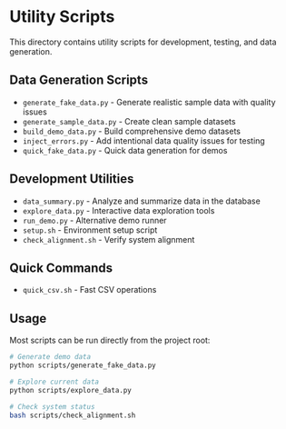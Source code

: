 # Utility Scripts

This directory contains utility scripts for development, testing, and data generation.

## Data Generation Scripts

- `generate_fake_data.py` - Generate realistic sample data with quality issues
- `generate_sample_data.py` - Create clean sample datasets
- `build_demo_data.py` - Build comprehensive demo datasets
- `inject_errors.py` - Add intentional data quality issues for testing
- `quick_fake_data.py` - Quick data generation for demos

## Development Utilities

- `data_summary.py` - Analyze and summarize data in the database
- `explore_data.py` - Interactive data exploration tools
- `run_demo.py` - Alternative demo runner
- `setup.sh` - Environment setup script
- `check_alignment.sh` - Verify system alignment

## Quick Commands

- `quick_csv.sh` - Fast CSV operations

## Usage

Most scripts can be run directly from the project root:

```bash
# Generate demo data
python scripts/generate_fake_data.py

# Explore current data
python scripts/explore_data.py

# Check system status
bash scripts/check_alignment.sh
```
